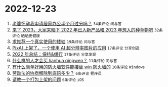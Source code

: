 # 2022-12-23

1. [老婆怀孕我申请居家办公半个月过分吗？](https://www.v2ex.com/t/904239) `34条评论` `问与答`
1. [来了 2023，大家来晒下 2022 年已入新产品和 2023 年想入的种草物吧](https://www.v2ex.com/t/904249) `32条评论` `晒晒更健康`
1. [求推荐一个真实使用的矮轴](https://www.v2ex.com/t/904227) `19条评论` `问与答`
1. [PixAI 上架了，一个使用 AI 超分辨率图片的应用](https://www.v2ex.com/t/904238) `17条评论` `分享创造`
1. [2022 年总结：保持&缓行](https://www.v2ex.com/t/904233) `17条评论` `分享发现`
1. [什么样的人才会买 lianhua qingwen？](https://www.v2ex.com/t/904257) `11条评论` `问与答`
1. [有什么简单好用的防火墙软件能接替 win 防火墙的](https://www.v2ex.com/t/904230) `10条评论` `Windows`
1. [劳动法的协商解除到底赔多少？](https://www.v2ex.com/t/904260) `6条评论` `程序员`
1. [请教一个打包上架的问题](https://www.v2ex.com/t/904236) `6条评论` `iOS`
